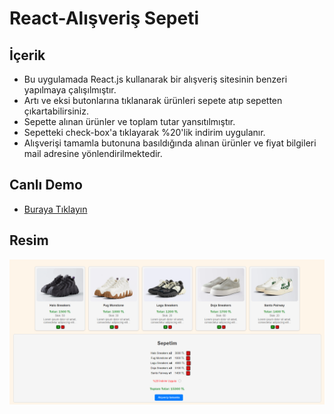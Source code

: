 # React-Alışveriş Sepeti

## İçerik

- Bu uygulamada React.js kullanarak bir alışveriş sitesinin benzeri yapılmaya çalışılmıştır.
- Artı ve eksi butonlarına tıklanarak ürünleri sepete atıp sepetten çıkartabilirsiniz.
- Sepette alınan ürünler ve toplam tutar yansıtılmıştır.
- Sepetteki check-box'a tıklayarak %20'lik indirim uygulanır.
- Alışverişi tamamla butonuna basıldığında alınan ürünler ve fiyat bilgileri mail adresine yönlendirilmektedir.

## Canlı Demo

- [Buraya Tıklayın](https://shopping-react-basket.netlify.app/)

## Resim

![Main Page](https://github.com/muratcandan/shopping-basket-react/blob/main/img/MainPage.png)
